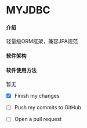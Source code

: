 # MYJDBC

#### 介绍
轻量级ORM框架，兼容JPA规范

#### 软件架构


#### 软件使用方法

暂无
    
- [x] Finish my changes
- [ ] Push my commits to GitHub
- [ ] Open a pull request

     
